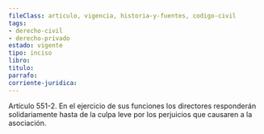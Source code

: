 ```yaml
---
fileClass: articulo, vigencia, historia-y-fuentes, codigo-civil
tags:
- derecho-civil
- derecho-privado
estado: vigente
tipo: inciso
libro:
titulo:
parrafo:
corriente-juridica:
---
```

Artículo 551-2. En el ejercicio de sus funciones los directores responderán solidariamente hasta de la culpa leve por los perjuicios que causaren a la asociación.